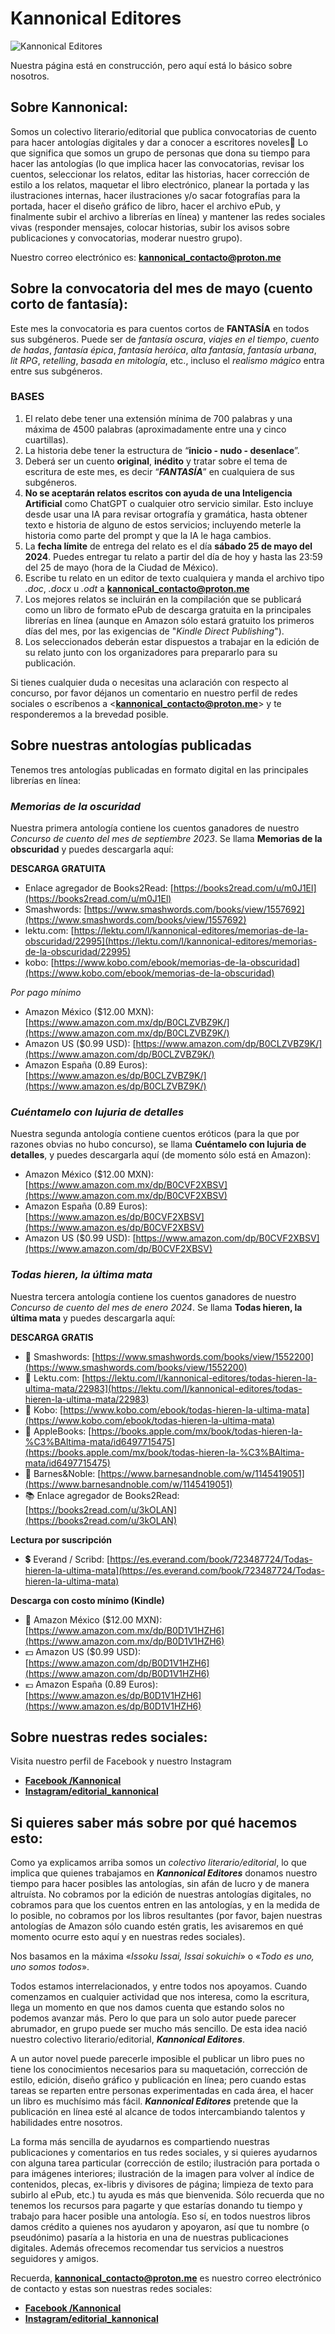 # Kannonical Editores
  ![Kannonical Editores](https://avatars.githubusercontent.com/u/166889025?s=400&u=13803cccc7516e3c48b27669e7b3246bca209761&v=4)

Nuestra página está en construcción, pero aquí está lo básico sobre nosotros.
## Sobre Kannonical:  
Somos un colectivo literario/editorial que publica convocatorias de cuento para hacer antologías digitales y dar a conocer a escritores noveles🤩 Lo que significa que somos un grupo de personas que dona su tiempo para hacer las antologías (lo que implica hacer las convocatorias, revisar los cuentos, seleccionar los relatos, editar las historias, hacer corrección de estilo a los relatos, maquetar el libro electrónico, planear la portada y las ilustraciones internas, hacer ilustraciones y/o sacar fotografías para la portada, hacer el diseño gráfico de libro, hacer el archivo ePub, y finalmente subir el archivo a librerías en línea) y mantener las redes sociales vivas (responder mensajes, colocar historias, subir los avisos sobre publicaciones y convocatorias, moderar nuestro grupo).

Nuestro correo electrónico es: **<kannonical_contacto@proton.me>**

## Sobre la convocatoria del mes de mayo (cuento corto de **fantasía**):
Este mes la convocatoria es para cuentos cortos de **FANTASÍA** en todos sus subgéneros. Puede ser de *fantasía oscura*, *viajes en el tiempo*, *cuento de hadas*, *fantasía épica*, *fantasía heróica*, *alta fantasía*, *fantasía urbana*, *lit RPG*, *retelling*, *basada en mitología*, etc., incluso el *realismo mágico* entra entre sus subgéneros.  

### BASES
1. El relato debe tener una extensión mínima de 700 palabras y una máxima de 4500 palabras (aproximadamente entre una y cinco cuartillas).
2. La historia debe tener la estructura de “**inicio - nudo - desenlace**”.
3. Deberá ser un cuento **original**, **inédito** y tratar sobre el tema de escritura de este mes, es decir “***FANTASÍA***” en cualquiera de sus subgéneros.
4. **No se aceptarán relatos escritos con ayuda de una Inteligencia Artificial** como ChatGPT o cualquier otro servicio similar. Esto incluye desde usar una IA para revisar ortografía y gramática, hasta obtener texto e historia de alguno de estos servicios; incluyendo meterle la historia como parte del prompt y que la IA le haga cambios.
5. La **fecha límite** de entrega del relato es el día **sábado 25 de mayo del 2024**. Puedes entregar tu relato a partir del día de hoy y hasta las 23:59 del 25 de mayo (hora de la Ciudad de México).
6. Escribe tu relato en un editor de texto cualquiera y manda el archivo tipo *.doc*, *.docx* u *.odt* a **<kannonical_contacto@proton.me>**
7. Los mejores relatos se incluirán en la compilación que se publicará como un libro de formato ePub de descarga gratuita en la principales librerías en línea (aunque en Amazon sólo estará gratuito los primeros días del mes, por las exigencias de "*Kindle Direct Publishing*").
8. Los seleccionados deberán estar dispuestos a trabajar en la edición de su relato junto con los organizadores para prepararlo para su publicación.

Si tienes cualquier duda o necesitas una aclaración con respecto al concurso, por favor déjanos un comentario en nuestro perfil de redes sociales o escríbenos a <**kannonical_contacto@proton.me**> y te responderemos a la brevedad posible.


## Sobre nuestras antologías publicadas
Tenemos tres antologías publicadas en formato digital en las principales librerías en línea:
### ***Memorias de la oscuridad***
Nuestra primera antología contiene los cuentos ganadores de nuestro *Concurso de cuento del mes de septiembre 2023*. Se llama **Memorias de la obscuridad** y puedes descargarla aquí:

**DESCARGA GRATUITA**
* Enlace agregador de Books2Read: [https://books2read.com/u/m0J1El](https://books2read.com/u/m0J1El)
* Smashwords: [https://www.smashwords.com/books/view/1557692](https://www.smashwords.com/books/view/1557692)
* lektu.com: [https://lektu.com/l/kannonical-editores/memorias-de-la-obscuridad/22995](https://lektu.com/l/kannonical-editores/memorias-de-la-obscuridad/22995)
* kobo: [https://www.kobo.com/ebook/memorias-de-la-obscuridad](https://www.kobo.com/ebook/memorias-de-la-obscuridad)

*Por pago mínimo*
* Amazon México ($12.00 MXN): [https://www.amazon.com.mx/dp/B0CLZVBZ9K/](https://www.amazon.com.mx/dp/B0CLZVBZ9K/)
* Amazon US ($0.99 USD): [https://www.amazon.com/dp/B0CLZVBZ9K/](https://www.amazon.com/dp/B0CLZVBZ9K/)
* Amazon España (0.89 Euros): [https://www.amazon.es/dp/B0CLZVBZ9K/](https://www.amazon.es/dp/B0CLZVBZ9K/)

### ***Cuéntamelo con lujuria de detalles***
Nuestra segunda antología contiene cuentos eróticos (para la que por razones obvias no hubo concurso), se llama **Cuéntamelo con lujuria de detalles**, y puedes descargarla aquí (de momento sólo está en Amazon):
* Amazon México ($12.00 MXN): [https://www.amazon.com.mx/dp/B0CVF2XBSV](https://www.amazon.com.mx/dp/B0CVF2XBSV)
* Amazon España (0.89 Euros): [https://www.amazon.es/dp/B0CVF2XBSV](https://www.amazon.es/dp/B0CVF2XBSV)
* Amazon US ($0.99 USD): [https://www.amazon.com/dp/B0CVF2XBSV](https://www.amazon.com/dp/B0CVF2XBSV)

### ***Todas hieren, la última mata***
Nuestra tercera antología contiene los cuentos ganadores de nuestro *Concurso de cuento del mes de enero 2024*. Se llama **Todas hieren, la última mata** y puedes descargarla aquí:

**DESCARGA GRATIS**
* 📕 Smashwords: [https://www.smashwords.com/books/view/1552200](https://www.smashwords.com/books/view/1552200)
* 📗 Lektu.com: [https://lektu.com/l/kannonical-editores/todas-hieren-la-ultima-mata/22983](https://lektu.com/l/kannonical-editores/todas-hieren-la-ultima-mata/22983)
* 📘 Kobo: [https://www.kobo.com/ebook/todas-hieren-la-ultima-mata](https://www.kobo.com/ebook/todas-hieren-la-ultima-mata)
* 📙 AppleBooks: [https://books.apple.com/mx/book/todas-hieren-la-%C3%BAltima-mata/id6497715475](https://books.apple.com/mx/book/todas-hieren-la-%C3%BAltima-mata/id6497715475)
* 📒 Barnes&Noble: [https://www.barnesandnoble.com/w/1145419051](https://www.barnesandnoble.com/w/1145419051)
* 📚 Enlace agregador de Books2Read: [https://books2read.com/u/3kOLAN](https://books2read.com/u/3kOLAN)

**Lectura por suscripción**
* 💲 Everand / Scribd: [https://es.everand.com/book/723487724/Todas-hieren-la-ultima-mata](https://es.everand.com/book/723487724/Todas-hieren-la-ultima-mata)

**Descarga con costo mínimo (Kindle)**
* 💸 Amazon México ($12.00 MXN): [https://www.amazon.com.mx/dp/B0D1V1HZH6](https://www.amazon.com.mx/dp/B0D1V1HZH6)
* 💵 Amazon US ($0.99 USD): [https://www.amazon.com/dp/B0D1V1HZH6](https://www.amazon.com/dp/B0D1V1HZH6)
* 💶 Amazon España (0.89 Euros): [https://www.amazon.es/dp/B0D1V1HZH6](https://www.amazon.es/dp/B0D1V1HZH6)

## Sobre nuestras redes sociales:
Visita nuestro perfil de Facebook y nuestro Instagram
* [**Facebook /Kannonical**](https://facebook.com/Kannonical)
* [**Instagram/editorial_kannonical**](https://instagram.com/editorial_kannonical)

## Si quieres saber más sobre por qué hacemos esto:
Como ya explicamos arriba somos un *colectivo literario/editorial*, lo que implica que quienes trabajamos en ***Kannonical Editores*** donamos nuestro tiempo para hacer posibles las antologías, sin afán de lucro y de manera altruísta. No cobramos por la edición de nuestras antologías digitales, no cobramos para que los cuentos entren en las antologías, y en la medida de lo posible, no cobramos por los libros resultantes (por favor, bajen nuestras antologías de Amazon sólo cuando estén gratis, les avisaremos en qué momento ocurre esto aquí y en nuestras redes sociales).

Nos basamos en la máxima «*Issoku Issai, Issai sokuichi*» o «*Todo es uno, uno somos todos*».

Todos estamos interrelacionados, y entre todos nos apoyamos. Cuando comenzamos en cualquier actividad que nos interesa, como la escritura, llega un momento en que nos damos cuenta que estando solos no podemos avanzar más. Pero lo que para un solo autor puede parecer abrumador, en grupo puede ser mucho más sencillo. De esta idea nació nuestro colectivo literario/editorial, ***Kannonical Editores***. 

A un autor novel puede parecerle imposible el publicar un libro pues no tiene los conocimientos necesarios para su maquetación, corrección de estilo, edición, diseño gráfico y publicación en línea; pero cuando estas tareas se reparten entre personas experimentadas en cada área, el hacer un libro es muchísimo más fácil. ***Kannonical Editores*** pretende que la publicación en línea esté al alcance de todos intercambiando talentos y habilidades entre nosotros. 

La forma más sencilla de ayudarnos es compartiendo nuestras publicaciones y comentarios en tus redes sociales, y si quieres ayudarnos con alguna tarea particular (corrección de estilo; ilustración para portada o para imágenes interiores; ilustración de la imagen para volver al índice de contenidos, plecas, ex-libris y divisores de página; limpieza de texto para subirlo al ePub, etc.) tu ayuda es más que bienvenida. Sólo recuerda que no tenemos los recursos para pagarte y que estarías donando tu tiempo y trabajo para hacer posible una antología. Eso sí, en todos nuestros libros damos crédito a quienes nos ayudaron y apoyaron, así que tu nombre (o pseudónimo) pasaría a la historia en una de nuestras publicaciones digitales. Además ofrecemos recomendar tus servicios a nuestros seguidores y amigos.

Recuerda, **<kannonical_contacto@proton.me>** es nuestro correo electrónico de contacto y estas son nuestras redes sociales:
* [**Facebook /Kannonical**](https://facebook.com/Kannonical)
* [**Instagram/editorial_kannonical**](https://instagram.com/editorial_kannonical)
